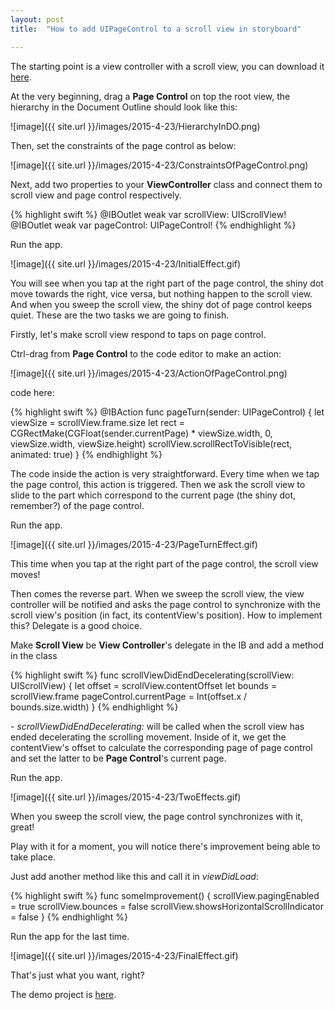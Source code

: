 ```yaml
---
layout: post
title:  "How to add UIPageControl to a scroll view in storyboard"

---
```

The starting point is a view controller with a scroll view, you can download it [here](https://github.com/fujianjin6471/UIScrollViewInStoryboard/archive/4ddbebfbbcfbcd213eaf393eebd772a1c3bfaddb.zip).

At the very beginning, drag a **Page Control** on top the root view, the hierarchy in the Document Outline should look like this:

![image]({{ site.url }}/images/2015-4-23/HierarchyInDO.png)

Then, set the constraints of the page control as below:

![image]({{ site.url }}/images/2015-4-23/ConstraintsOfPageControl.png)

Next, add two properties to your **ViewController** class and connect them to scroll view and page control respectively.

{% highlight swift %}
@IBOutlet weak var scrollView: UIScrollView!
@IBOutlet weak var pageControl: UIPageControl!
{% endhighlight %}

Run the app.

![image]({{ site.url }}/images/2015-4-23/InitialEffect.gif)

You will see when you tap at the right part of the page control, the shiny dot move towards the right, vice versa, but nothing happen to the scroll view. And when you sweep the scroll view, the shiny dot of page control keeps quiet. These are the two tasks we are going to finish.

Firstly, let's make scroll view respond to taps on page control.

Ctrl-drag from **Page Control** to the code editor to make an action:

![image]({{ site.url }}/images/2015-4-23/ActionOfPageControl.png)

code here:

{% highlight swift %}
@IBAction func pageTurn(sender: UIPageControl) {
    let viewSize = scrollView.frame.size
    let rect = CGRectMake(CGFloat(sender.currentPage) * viewSize.width, 0, viewSize.width, viewSize.height)
    scrollView.scrollRectToVisible(rect, animated: true)
}
{% endhighlight %}

The code inside the action is very straightforward. Every time when we tap the page control, this action is triggered. Then we ask the scroll view to slide to the part which correspond to the current page (the shiny dot, remember?) of the page control.

Run the app.

![image]({{ site.url }}/images/2015-4-23/PageTurnEffect.gif)

This time when you tap at the right part of the page control, the scroll view moves!

Then comes the reverse part. When we sweep the scroll view, the view controller will be notified and asks the page control to synchronize with the scroll view's position (in fact, its contentView's position). How to implement this? Delegate is a good choice. 

Make **Scroll View** be **View Controller**'s delegate in the IB and add a method in the class

{% highlight swift %}
func scrollViewDidEndDecelerating(scrollView: UIScrollView) {
    let offset = scrollView.contentOffset
    let bounds = scrollView.frame
    pageControl.currentPage = Int(offset.x / bounds.size.width)
}
{% endhighlight %}
    

*- scrollViewDidEndDecelerating:* will be called when the scroll view has ended decelerating the scrolling movement. Inside of it, we get the contentView's offset to calculate the corresponding page of page control and set the latter to be **Page Control**'s current page.

Run the app.

![image]({{ site.url }}/images/2015-4-23/TwoEffects.gif)

When you sweep the scroll view, the page control synchronizes with it, great!

Play with it for a moment, you will notice there's improvement being able to take place.

Just add another method like this and call it in *viewDidLoad*:

{% highlight swift %}
func someImprovement() {
    scrollView.pagingEnabled = true
    scrollView.bounces = false
    scrollView.showsHorizontalScrollIndicator = false
}
{% endhighlight %}

Run the app for the last time.

![image]({{ site.url }}/images/2015-4-23/FinalEffect.gif)

That's just what you want, right?

The demo project is [here](https://github.com/fujianjin6471/UIScrollViewInStoryboard).